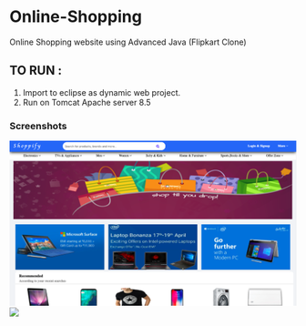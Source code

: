 # Online-Shopping
Online Shopping website using Advanced Java (Flipkart Clone)

## TO RUN :
1) Import to eclipse as dynamic web project.
2) Run on Tomcat Apache server 8.5

### Screenshots

<img src="images/HomePage.png" />
<img src="images/OrderPage.png"/>
